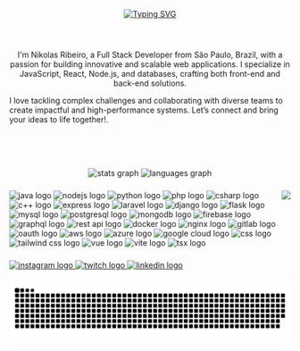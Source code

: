 <div align="center">
  <a href="https://git.io/typing-svg">
    <img src="https://readme-typing-svg.demolab.com?font=Fira+Code&weight=500&size=22&pause=1000&color=FF00F6&center=true&vCenter=true&random=false&width=524&lines=%E2%8A%B9+Welcome+to+my+profile!+%CB%99%E1%B5%95%CB%99+%E2%8A%B9+" alt="Typing SVG">
  </a>
</div>

<img align="center" alt="" src="./src/header-gif.gif">

#

<p align="center">I'm Nikolas Ribeiro, a Full Stack Developer from São Paulo, Brazil, with a passion for building innovative and scalable web applications. I specialize in JavaScript, React, Node.js, and databases, crafting both front-end and back-end solutions.

I love tackling complex challenges and collaborating with diverse teams to create impactful and high-performance systems. Let’s connect and bring your ideas to life together!.
  
#
<br clear="both">

###

<div align="center"> <img src="https://github-readme-stats.vercel.app/api?username=NickGods&hide_title=false&hide_rank=false&show_icons=true&include_all_commits=true&count_private=true&disable_animations=false&theme=dracula&locale=pt-br&hide_border=false&custom_title=Estatisticas%20do%20Github%20de%20NickGods" height="150" alt="stats graph" /> <img src="https://github-readme-stats.vercel.app/api/top-langs?username=NickGods&locale=pt-br&hide_title=false&layout=compact&card_width=320&langs_count=5&theme=dracula&hide_border=false" height="150" alt="languages graph" /> 

</div>

###

<img align="right" height="150" src="https://i.pinimg.com/originals/11/0d/bd/110dbddfd3d662479c214cacb754995d.gif"  />

###

<div align="left">
  <!-- Linguagens de Programação para Back-End -->
  <img src="https://cdn.jsdelivr.net/gh/devicons/devicon/icons/java/java-original.svg" height="30" alt="java logo" />
  <img src="https://cdn.jsdelivr.net/gh/devicons/devicon/icons/nodejs/nodejs-original.svg" height="30" alt="nodejs logo" />
  <img src="https://cdn.jsdelivr.net/gh/devicons/devicon/icons/python/python-original.svg" height="30" alt="python logo" />
  <img src="https://cdn.jsdelivr.net/gh/devicons/devicon/icons/php/php-original.svg" height="30" alt="php logo" />
  <img src="https://cdn.jsdelivr.net/gh/devicons/devicon/icons/csharp/csharp-original.svg" height="30" alt="csharp logo" />
  <img src="https://cdn.jsdelivr.net/gh/devicons/devicon/icons/cplusplus/cplusplus-original.svg" height="30" alt="c++ logo" />

  <!-- Frameworks de Back-End -->
  <img src="https://cdn.jsdelivr.net/gh/devicons/devicon/icons/express/express-original.svg" height="30" alt="express logo" />
  <img src="https://cdn.jsdelivr.net/gh/devicons/devicon/icons/laravel/laravel-original.svg" height="30" alt="laravel logo" />
  <img src="https://cdn.jsdelivr.net/gh/devicons/devicon/icons/django/django-plain.svg" height="30" alt="django logo" />
  <img src="https://cdn.jsdelivr.net/gh/devicons/devicon/icons/flask/flask-original.svg" height="30" alt="flask logo" />

  <!-- Banco de Dados -->
  <img src="https://cdn.jsdelivr.net/gh/devicons/devicon/icons/mysql/mysql-original.svg" height="30" alt="mysql logo" />
  <img src="https://cdn.jsdelivr.net/gh/devicons/devicon/icons/postgresql/postgresql-original.svg" height="30" alt="postgresql logo" />
  <img src="https://cdn.jsdelivr.net/gh/devicons/devicon/icons/mongodb/mongodb-original.svg" height="30" alt="mongodb logo" />
  <img src="https://cdn.jsdelivr.net/gh/devicons/devicon/icons/firebase/firebase-plain.svg" height="30" alt="firebase logo" />

  <!-- APIs e Protocolos -->
  <img src="https://cdn.jsdelivr.net/gh/devicons/devicon/icons/graphql/graphql-plain.svg" height="30" alt="graphql logo" />
  <img src="https://upload.wikimedia.org/wikipedia/commons/thumb/6/6f/RestAPI_logo.svg/1024px-RestAPI_logo.svg.png" height="30" alt="rest api logo" />

  <!-- Ferramentas e Tecnologias para Back-End -->
  <img src="https://cdn.jsdelivr.net/gh/devicons/devicon/icons/docker/docker-original.svg" height="30" alt="docker logo" />
  <img src="https://cdn.jsdelivr.net/gh/devicons/devicon/icons/nginx/nginx-original.svg" height="30" alt="nginx logo" />
  <img src="https://cdn.jsdelivr.net/gh/devicons/devicon/icons/gitlab/gitlab-original.svg" height="30" alt="gitlab logo" />
  <img src="https://cdn.jsdelivr.net/gh/devicons/devicon/icons/oauth/oauth-original.svg" height="30" alt="oauth logo" />

  <!-- Serviços em Nuvem -->
  <img src="https://upload.wikimedia.org/wikipedia/commons/9/93/Amazon_Web_Services_Logo.svg" height="30" alt="aws logo" />
  <img src="https://cdn.jsdelivr.net/gh/devicons/devicon/icons/azure/azure-original.svg" height="30" alt="azure logo" />
  <img src="https://cdn.jsdelivr.net/gh/devicons/devicon/icons/googlecloud/googlecloud-original.svg" height="30" alt="google cloud logo" />

  <!-- Tecnologias de Aplicação Web -->
  <img src="https://cdn.jsdelivr.net/gh/devicons/devicon/icons/css3/css3-original.svg" height="30" alt="css logo" />
  <img src="https://upload.wikimedia.org/wikipedia/commons/d/d5/Tailwind_CSS_Logo.svg" height="30" alt="tailwind css logo" />
  <img src="https://cdn.jsdelivr.net/gh/devicons/devicon/icons/vuejs/vuejs-original.svg" height="30" alt="vue logo" />
  <img src="https://cdn.jsdelivr.net/gh/devicons/devicon/icons/vite/vite-original.svg" height="30" alt="vite logo" />
  <img src="https://cdn.jsdelivr.net/gh/devicons/devicon/icons/typescript/typescript-original.svg" height="30" alt="tsx logo" />
</div>

###

<div align="left">
  <a href="https://www.instagram.com/kayfariass" target="_blank">
    <img src="https://img.shields.io/static/v1?message=Instagram&logo=instagram&label=&color=E4405F&logoColor=white&labelColor=&style=for-the-badge" height="35" alt="instagram logo"  />
  </a>
  <a href="https://www.twitch.tv/kayzinhaxd" target="_blank">
    <img src="https://img.shields.io/static/v1?message=Twitch&logo=twitch&label=&color=9146FF&logoColor=white&labelColor=&style=for-the-badge" height="35" alt="twitch logo"  />
  </a>
  <a href="https://www.linkedin.com/in/kayllanne-farias-017664236/" target="_blank">
    <img src="https://img.shields.io/static/v1?message=LinkedIn&logo=linkedin&label=&color=0077B5&logoColor=white&labelColor=&style=for-the-badge" height="35" alt="linkedin logo"  />
  </a>
</div>

###

<picture align="center">
  <source media="(prefers-color-scheme: dark)" srcset="https://raw.githubusercontent.com/mari4souza/mari4souza/output/github-contribution-grid-snake-dark.svg">
  <source media="(prefers-color-scheme: light)" srcset="https://raw.githubusercontent.com/mari4souza/mari4souza/output/github-contribution-grid-snake-dark.svg">
  <img align="center" alt="github contribution grid snake animation" src="https://raw.githubusercontent.com/mari4souza/mari4souza/output/github-contribution-grid-snake.svg">
</picture>

###

